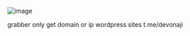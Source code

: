 ![image](https://github.com/user-attachments/assets/2ba0710b-4f9a-4cce-b676-04a68b61a951)


grabber only get domain or ip wordpress sites
t.me/devonaji
